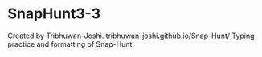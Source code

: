 # SnapHunt3-3
Created by Tribhuwan-Joshi. tribhuwan-joshi.github.io/Snap-Hunt/ Typing practice and formatting of Snap-Hunt.
